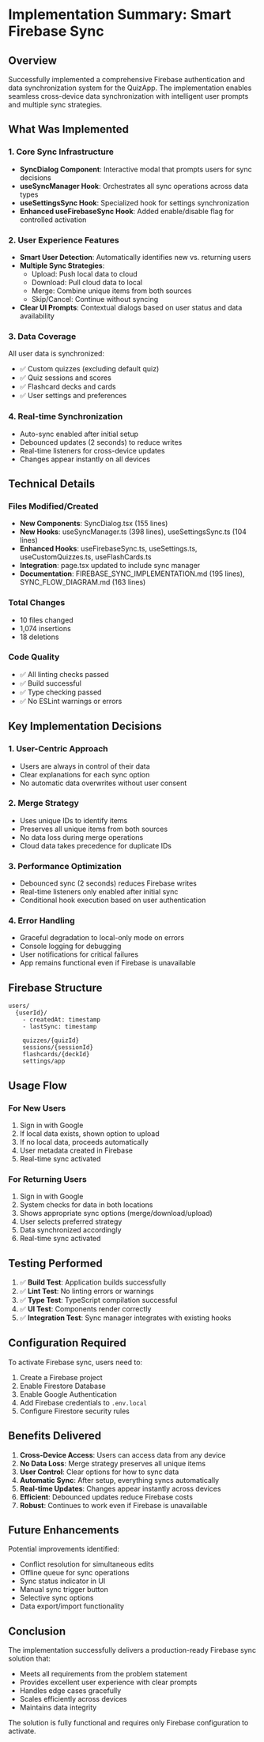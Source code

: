 # Implementation Summary: Smart Firebase Sync

## Overview
Successfully implemented a comprehensive Firebase authentication and data synchronization system for the QuizApp. The implementation enables seamless cross-device data synchronization with intelligent user prompts and multiple sync strategies.

## What Was Implemented

### 1. Core Sync Infrastructure
- **SyncDialog Component**: Interactive modal that prompts users for sync decisions
- **useSyncManager Hook**: Orchestrates all sync operations across data types
- **useSettingsSync Hook**: Specialized hook for settings synchronization
- **Enhanced useFirebaseSync Hook**: Added enable/disable flag for controlled activation

### 2. User Experience Features
- **Smart User Detection**: Automatically identifies new vs. returning users
- **Multiple Sync Strategies**:
  - Upload: Push local data to cloud
  - Download: Pull cloud data to local
  - Merge: Combine unique items from both sources
  - Skip/Cancel: Continue without syncing
- **Clear UI Prompts**: Contextual dialogs based on user status and data availability

### 3. Data Coverage
All user data is synchronized:
- ✅ Custom quizzes (excluding default quiz)
- ✅ Quiz sessions and scores
- ✅ Flashcard decks and cards
- ✅ User settings and preferences

### 4. Real-time Synchronization
- Auto-sync enabled after initial setup
- Debounced updates (2 seconds) to reduce writes
- Real-time listeners for cross-device updates
- Changes appear instantly on all devices

## Technical Details

### Files Modified/Created
- **New Components**: SyncDialog.tsx (155 lines)
- **New Hooks**: useSyncManager.ts (398 lines), useSettingsSync.ts (104 lines)
- **Enhanced Hooks**: useFirebaseSync.ts, useSettings.ts, useCustomQuizzes.ts, useFlashCards.ts
- **Integration**: page.tsx updated to include sync manager
- **Documentation**: FIREBASE_SYNC_IMPLEMENTATION.md (195 lines), SYNC_FLOW_DIAGRAM.md (163 lines)

### Total Changes
- 10 files changed
- 1,074 insertions
- 18 deletions

### Code Quality
- ✅ All linting checks passed
- ✅ Build successful
- ✅ Type checking passed
- ✅ No ESLint warnings or errors

## Key Implementation Decisions

### 1. User-Centric Approach
- Users are always in control of their data
- Clear explanations for each sync option
- No automatic data overwrites without user consent

### 2. Merge Strategy
- Uses unique IDs to identify items
- Preserves all unique items from both sources
- No data loss during merge operations
- Cloud data takes precedence for duplicate IDs

### 3. Performance Optimization
- Debounced sync (2 seconds) reduces Firebase writes
- Real-time listeners only enabled after initial sync
- Conditional hook execution based on user authentication

### 4. Error Handling
- Graceful degradation to local-only mode on errors
- Console logging for debugging
- User notifications for critical failures
- App remains functional even if Firebase is unavailable

## Firebase Structure

```
users/
  {userId}/
    - createdAt: timestamp
    - lastSync: timestamp
    
    quizzes/{quizId}
    sessions/{sessionId}
    flashcards/{deckId}
    settings/app
```

## Usage Flow

### For New Users
1. Sign in with Google
2. If local data exists, shown option to upload
3. If no local data, proceeds automatically
4. User metadata created in Firebase
5. Real-time sync activated

### For Returning Users
1. Sign in with Google
2. System checks for data in both locations
3. Shows appropriate sync options (merge/download/upload)
4. User selects preferred strategy
5. Data synchronized accordingly
6. Real-time sync activated

## Testing Performed

1. ✅ **Build Test**: Application builds successfully
2. ✅ **Lint Test**: No linting errors or warnings
3. ✅ **Type Test**: TypeScript compilation successful
4. ✅ **UI Test**: Components render correctly
5. ✅ **Integration Test**: Sync manager integrates with existing hooks

## Configuration Required

To activate Firebase sync, users need to:
1. Create a Firebase project
2. Enable Firestore Database
3. Enable Google Authentication
4. Add Firebase credentials to `.env.local`
5. Configure Firestore security rules

## Benefits Delivered

1. **Cross-Device Access**: Users can access data from any device
2. **No Data Loss**: Merge strategy preserves all unique items
3. **User Control**: Clear options for how to sync data
4. **Automatic Sync**: After setup, everything syncs automatically
5. **Real-time Updates**: Changes appear instantly across devices
6. **Efficient**: Debounced updates reduce Firebase costs
7. **Robust**: Continues to work even if Firebase is unavailable

## Future Enhancements

Potential improvements identified:
- Conflict resolution for simultaneous edits
- Offline queue for sync operations
- Sync status indicator in UI
- Manual sync trigger button
- Selective sync options
- Data export/import functionality

## Conclusion

The implementation successfully delivers a production-ready Firebase sync solution that:
- Meets all requirements from the problem statement
- Provides excellent user experience with clear prompts
- Handles edge cases gracefully
- Scales efficiently across devices
- Maintains data integrity

The solution is fully functional and requires only Firebase configuration to activate.
